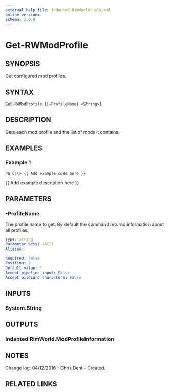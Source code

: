 ```yaml
---
external help file: Indented.RimWorld-help.xml
online version: 
schema: 2.0.0
---
```


# Get-RWModProfile

## SYNOPSIS
Get configured mod profiles.

## SYNTAX

```
Get-RWModProfile [[-ProfileName] <String>]
```

## DESCRIPTION
Gets each mod profile and the list of mods it contains.

## EXAMPLES

### Example 1
```
PS C:\> {{ Add example code here }}
```

{{ Add example description here }}

## PARAMETERS

### -ProfileName
The profile name to get.
By default the command returns information about all profiles.

```yaml
Type: String
Parameter Sets: (All)
Aliases: 

Required: False
Position: 2
Default value: *
Accept pipeline input: False
Accept wildcard characters: False
```

## INPUTS

### System.String

## OUTPUTS

### Indented.RimWorld.ModProfileInformation

## NOTES
Change log:
    04/12/2016 - Chris Dent - Created.

## RELATED LINKS

